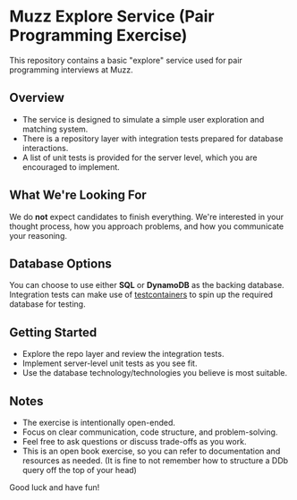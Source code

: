 # Muzz Explore Service (Pair Programming Exercise)

This repository contains a basic "explore" service used for pair programming interviews at Muzz.

## Overview

- The service is designed to simulate a simple user exploration and matching system.
- There is a repository layer with integration tests prepared for database interactions.
- A list of unit tests is provided for the server level, which you are encouraged to implement.

## What We're Looking For

We do **not** expect candidates to finish everything. We're interested in your thought process, how you approach problems, and how you communicate your reasoning.

## Database Options

You can choose to use either **SQL** or **DynamoDB** as the backing database. Integration tests can make use of [testcontainers](https://github.com/testcontainers/testcontainers-go) to spin up the required database for testing.

## Getting Started

- Explore the repo layer and review the integration tests.
- Implement server-level unit tests as you see fit.
- Use the database technology/technologies you believe is most suitable.

## Notes

- The exercise is intentionally open-ended.
- Focus on clear communication, code structure, and problem-solving.
- Feel free to ask questions or discuss trade-offs as you work.
- This is an open book exercise, so you can refer to documentation and resources as needed. (It is fine to not remember how to structure a DDb query off the top of your head)

Good luck and have fun!
